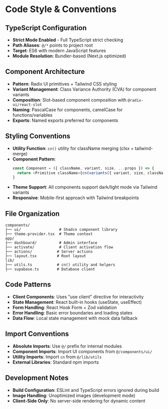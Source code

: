 # Code Style & Conventions

## TypeScript Configuration
- **Strict Mode Enabled** - Full TypeScript strict checking
- **Path Aliases**: `@/*` points to project root
- **Target**: ES6 with modern JavaScript features
- **Module Resolution**: Bundler-based (Next.js optimized)

## Component Architecture
- **Pattern**: Radix UI primitives + Tailwind CSS styling
- **Variant Management**: Class Variance Authority (CVA) for component variants
- **Composition**: Slot-based component composition with `@radix-ui/react-slot`
- **Naming**: PascalCase for components, camelCase for functions/variables
- **Exports**: Named exports preferred for components

## Styling Conventions
- **Utility Function**: `cn()` utility for className merging (clsx + tailwind-merge)
- **Component Pattern**: 
  ```typescript
  const Component = ({ className, variant, size, ...props }) => {
    return <Primitive className={cn(variants({ variant, size, className }))} {...props} />
  }
  ```
- **Theme Support**: All components support dark/light mode via Tailwind variants
- **Responsive**: Mobile-first approach with Tailwind breakpoints

## File Organization
```
components/
├── ui/                 # Shadcn component library
├── theme-provider.tsx  # Theme context
app/
├── dashboard/          # Admin interface
├── activate/           # Client activation flow
├── actions/           # Server actions
├── layout.tsx         # Root layout
lib/
├── utils.ts           # cn() utility and helpers
├── supabase.ts        # Database client
```

## Code Patterns
- **Client Components**: Uses "use client" directive for interactivity
- **State Management**: React built-in hooks (useState, useEffect)
- **Form Handling**: React Hook Form + Zod validation
- **Error Handling**: Basic error boundaries and loading states
- **Data Flow**: Local state management with mock data fallback

## Import Conventions
- **Absolute Imports**: Use `@/` prefix for internal modules
- **Component Imports**: Import UI components from `@/components/ui/`
- **Utility Imports**: Import `cn` from `@/lib/utils`
- **External Libraries**: Standard npm imports

## Development Notes
- **Build Configuration**: ESLint and TypeScript errors ignored during build
- **Image Handling**: Unoptimized images (development mode)
- **Client-Side Only**: No server-side rendering for dynamic content